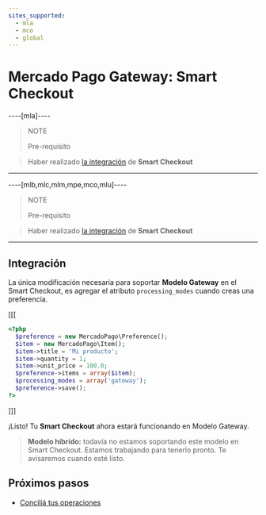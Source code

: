 ```yaml
---
sites_supported:
  - mla
  - mco
  - global
---
```


# Mercado Pago Gateway: Smart Checkout
----[mla]----
> NOTE
>
> Pre-requisito
>

> Haber realizado [la integración](https://www.mercadopago.com.ar/developers/es/guides/payments/web-payment-checkout/introduction) de **Smart Checkout**
------------

----[mlb,mlc,mlm,mpe,mco,mlu]----
> NOTE
>
> Pre-requisito
>

> Haber realizado [la integración](https://www.mercadopago.com.mx/developers/es/guides/payments/web-checkout/introduction) de **Smart Checkout**
------------

## Integración

La única modificación necesaria para soportar **Modelo Gateway** en el Smart Checkout, es agregar el atributo `processing_modes` cuando creas una preferencia.

[[[
```php
<?php  
  $preference = new MercadoPago\Preference();
  $item = new MercadoPago\Item();
  $item->title = 'Mi producto';
  $item->quantity = 1;
  $item->unit_price = 100.0;
  $preference->items = array($item);
  $processing_modes = array('gateway');
  $preference->save();
?>
```
]]]

¡Listo! Tu **Smart Checkout** ahora estará funcionando en Modelo Gateway.

> **Modelo híbrido:** todavía no estamos soportando este modelo en Smart Checkout. Estamos trabajando para tenerlo pronto. Te avisaremos cuando esté listo.

## Próximos pasos

* [Conciliá tus operaciones](https://www.mercadopago.com.ar/developers/es/guides/gateway/reconciliation)
